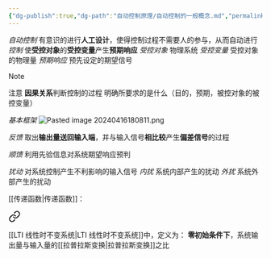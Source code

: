 ```yaml
---
{"dg-publish":true,"dg-path":"自动控制原理/自动控制的一般概念.md","permalink":"/自动控制原理/自动控制的一般概念/","noteIcon":"","created":"2024-04-16T13:01:27.308+08:00","updated":"2024-04-17T09:02:31.225+08:00"}
---
```



*自动控制*
有意识的进行**人工设计**，使得控制过程不需要人的参与，从而自动进行
*控制*
使**受控对象**的**受控变量**产生**预期响应**
	*受控对象*
	物理系统
	*受控变量*
	受控对象的物理量
	*预期响应*
	预先设定的期望信号

>[!note] 
>注意 **因果关系**判断控制的过程
>明确所要求的是什么（目的，预期，被控对象的被控变量）

*基本框架*
![Pasted image 20240416180811.png](/img/user/%E5%8A%9F%E8%83%BD%E6%80%A7%E6%96%87%E4%BB%B6%E5%A4%B9/%E8%BD%BD%E5%85%A5%E7%9A%84%E5%AA%92%E4%BD%93%E8%B5%84%E6%BA%90/Pasted%20image%2020240416180811.png)


<div class="transclusion internal-embed is-loaded"><div class="markdown-embed">



*反馈*
取出**输出量送回输入端**，并与输入信号**相比较**产生**偏差信号**的过程 

</div></div>



<div class="transclusion internal-embed is-loaded"><div class="markdown-embed">



*顺馈*
利用先验信息对系统期望响应预判 

</div></div>


*扰动*
对系统控制产生不利影响的输入信号
	*内扰*
	系统内部产生的扰动
	*外扰*
	系统外部产生的扰动


[[传递函数\|传递函数]]：

<div class="transclusion internal-embed is-loaded"><a class="markdown-embed-link" href="//#2d849c" aria-label="Open link"><svg xmlns="http://www.w3.org/2000/svg" width="24" height="24" viewBox="0 0 24 24" fill="none" stroke="currentColor" stroke-width="2" stroke-linecap="round" stroke-linejoin="round" class="svg-icon lucide-link"><path d="M10 13a5 5 0 0 0 7.54.54l3-3a5 5 0 0 0-7.07-7.07l-1.72 1.71"></path><path d="M14 11a5 5 0 0 0-7.54-.54l-3 3a5 5 0 0 0 7.07 7.07l1.71-1.71"></path></svg></a><div class="markdown-embed">



[[LTI 线性时不变系统\|LTI 线性时不变系统]]中，定义为：
**零初始条件下**，系统输出量与输入量的[[拉普拉斯变换\|拉普拉斯变换]]之比 

</div></div>



